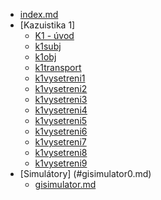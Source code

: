   * [index.md](#index.md)
  * [Kazuistika 1]
    * [K1 - úvod](#k1uvod.md) 
    * [k1subj](#k1subj.md)
    * [k1obj](#k1obj.md)
    * [k1transport](#k1transport.md)
    * [k1vysetreni1](#k1vysetreni1.md)
    * [k1vysetreni2](#k1vysetreni2.md)
    * [k1vysetreni3](#k1vysetreni3.md)
    * [k1vysetreni4](#k1vysetreni4.md)
    * [k1vysetreni5](#k1vysetreni5.md)
    * [k1vysetreni6](#k1vysetreni6.md)
    * [k1vysetreni7](#k1vysetreni7.md)
    * [k1vysetreni8](#k1vysetreni8.md)
    * [k1vysetreni9](#k1vysetreni9.md)
  * [Simulátory] (#gisimulator0.md)
    * [gisimulator.md](#gisimulator.md)
